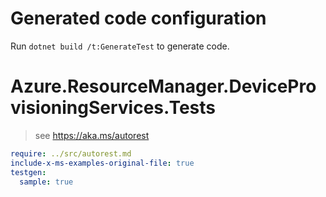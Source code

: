 # Generated code configuration

Run `dotnet build /t:GenerateTest` to generate code.

# Azure.ResourceManager.DeviceProvisioningServices.Tests

> see https://aka.ms/autorest
``` yaml
require: ../src/autorest.md
include-x-ms-examples-original-file: true
testgen:
  sample: true
```